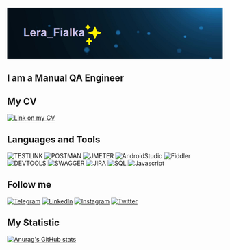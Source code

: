 ![Header](https://github.com/Wall120/Wall120/blob/main/assets/gitimage.png)

## I am a Manual QA Engineer

## My CV
[![Link on my CV](https://img.shields.io/badge/-Link_on_my_CV-D2691E?style=flat-square&logo)](https://drive.google.com/file/d/13qJGe09VvvMCGMd54jZCOPaZufsjQjZB/view?usp=sharing)

## Languages and Tools
![TESTLINK](https://img.shields.io/badge/-TESTLINK-090909?style=for-the-badge&logo=TESTLINK&logoColor=FFFF00)
![POSTMAN](https://img.shields.io/badge/-POSTMAN-090909?style=for-the-badge&logo=POSTMAN&logoColor=FFA500)
![JMETER](https://img.shields.io/badge/-JMETER-090909?style=for-the-badge&logo=JMETER&logoColor=FF69B4)
![AndroidStudio](https://img.shields.io/badge/-AndroidStudio-090909?style=for-the-badge&logo=AndroidStudio&logoColor=00FA9A)
![Fiddler](https://img.shields.io/badge/-FIDDLER-090909?style=for-the-badge&logo=FIDDLER&logoColor=00FF00)
![DEVTOOLS](https://img.shields.io/badge/-DEVTOOLS-090909?style=for-the-badge&logo=DEVTOOLS&logoColor=0000FF)
![SWAGGER](https://img.shields.io/badge/-SWAGGER-090909?style=for-the-badge&logo=SWAGGER&logoColor=32CD32)
![JIRA](https://img.shields.io/badge/-JIRA-090909?style=for-the-badge&logo=JIRA&logoColor=0000CD)
![SQL](https://img.shields.io/badge/-SQL-090909?style=for-the-badge&logo=mysql&logoColor=006488)
![Javascript](https://img.shields.io/badge/-Javascript-090909?style=for-the-badge&logo=Javascript)

## Follow me
[![Telegram](https://img.shields.io/badge/-Telegram-090909?style=for-the-badge&logo=telegram&logoColor=27A0D9)](https://t.me/Lera_Fealka)
[![LinkedIn](https://img.shields.io/badge/-LinkedIn-090909?style=for-the-badge&logo=LinkedIn&logoColor=007BB6)](https://www.linkedin.com/in/valeriya-feoktistova)
[![Instagram](https://img.shields.io/badge/-Instagram-090909?style=for-the-badge&logo=Instagram&logoColor=B4068E)](https://www.instagram.com/lera_fialka)
[![Twitter](https://img.shields.io/badge/-Twitter-090909?style=for-the-badge&logo=Twitter&logoColor=1C9DEB)](https://twitter.com/VFeaktsistava?t=6vpni95hrghLZY2OvTwpGw&s=35)

## My Statistic
[![Anurag's GitHub stats](https://github-readme-stats.vercel.app/api?username=Wall120&show_icons=true&theme=radical)](https://github.com/Wall120/github-readme-stats)